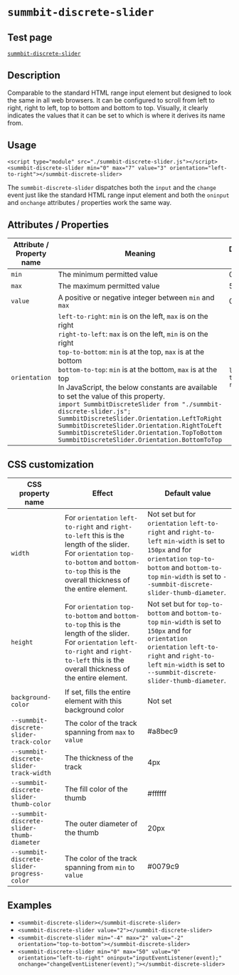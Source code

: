 # `summbit-discrete-slider`

## Test page
[`summbit-discrete-slider`](https://summbit.github.io/summbit-web-components/test/summbit-discrete-slider.html)

## Description
Comparable to the standard HTML range input element but designed to look the same in all web browsers. It can be configured to scroll from left to right, right to left, top to bottom and bottom to top. Visually, it clearly indicates the values that it can be set to which is where it derives its name from.

## Usage
````
<script type="module" src="./summbit-discrete-slider.js"></script>
<summbit-discrete-slider min="0" max="7" value="3" orientation="left-to-right"></summbit-discrete-slider>
````

The `summbit-discrete-slider` dispatches both the `input` and the `change` event just like the standard HTML range input element and both the `oninput` and `onchange` attributes / properties work the same way.

## Attributes / Properties
|Attribute / Property name|Meaning                                               |Default value|
|-------------------------|------------------------------------------------------|-------------|
|`min`                    |The minimum permitted value                           |0            |
|`max`                    |The maximum permitted value                           |5            |
|`value`                  |A positive or negative integer between `min` and `max`|0            |
|`orientation`            |`left-to-right`: `min` is on the left, `max` is on the right<br>`right-to-left`: `max` is on the left, `min` is on the right<br>`top-to-bottom`: `min` is at the top, `max` is at the bottom<br>`bottom-to-top`: `min` is at the bottom, `max` is at the top<br>In JavaScript, the below constants are available to set the value of this property.<br>`import SummbitDiscreteSlider from "./summbit-discrete-slider.js";`<br>`SummbitDiscreteSlider.Orientation.LeftToRight`<br>`SummbitDiscreteSlider.Orientation.RightToLeft`<br>`SummbitDiscreteSlider.Orientation.TopToBottom`<br>`SummbitDiscreteSlider.Orientation.BottomToTop`|`left-to-right`|

## CSS customization

|CSS property name                         |Effect  |Default value|
|------------------------------------------|--------|-------------|
|`width`                                   |For `orientation` `left-to-right` and `right-to-left` this is the length of the slider. For `orientation` `top-to-bottom` and `bottom-to-top` this is the overall thickness of the entire element.|Not set but for `orientation` `left-to-right` and `right-to-left` `min-width` is set to `150px` and for `orientation` `top-to-bottom` and `bottom-to-top` `min-width` is set to `--summbit-discrete-slider-thumb-diameter`.|
|`height`                                  |For `orientation` `top-to-bottom` and `bottom-to-top` this is the length of the slider. For `orientation` `left-to-right` and `right-to-left` this is the overall thickness of the entire element.|Not set but for `top-to-bottom` and `bottom-to-top` `min-width` is set to `150px` and for `orientation` `orientation` `left-to-right` and `right-to-left` `min-width` is set to `--summbit-discrete-slider-thumb-diameter`.|
|`background-color`                        |If set, fills the entire element with this background color|Not set|
|`--summbit-discrete-slider-track-color`   |The color of the track spanning from `max` to `value`      |#a8bec9|
|`--summbit-discrete-slider-track-width`   |The thickness of the track                                 |4px    |
|`--summbit-discrete-slider-thumb-color`   |The fill color of the thumb                                |#ffffff|
|`--summbit-discrete-slider-thumb-diameter`|The outer diameter of the thumb                            |20px   |
|`--summbit-discrete-slider-progress-color`|The color of the track spanning from `min` to `value`      |#0079c9|

## Examples
- `<summbit-discrete-slider></summbit-discrete-slider>`
- `<summbit-discrete-slider value="2"></summbit-discrete-slider>`
- `<summbit-discrete-slider min="-4" max="2" value="-2" orientation="top-to-bottom"></summbit-discrete-slider>`
- `<summbit-discrete-slider min="0" max="50" value="0" orientation="left-to-right" oninput="inputEventListener(event);" onchange="changeEventListener(event);"></summbit-discrete-slider>`
